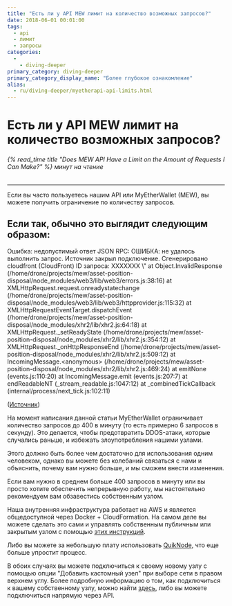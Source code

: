 ```yaml
---
title: "Есть ли у API MEW лимит на количество возможных запросов?"
date: 2018-06-01 00:01:00
tags:
  - api
  - лимит
  - запросы
categories:
  - 
    - diving-deeper
primary_category: diving-deeper
primary_category_display_name: "Более глубокое ознакомление"
alias:
  - ru/diving-deeper/myetherapi-api-limits.html
---
```


# **Есть ли у API MEW лимит на количество возможных запросов?**

###### {% read_time title "Does MEW API Have a Limit on the Amount of Requests I Can Make?" %} минут на чтение

* * *

Если вы часто пользуетесь нашим API или MyEtherWallet (MEW), вы можете получить ограничение по количеству запросов.

## **Если так, обычно это выглядит следующим образом:**

<div class="scrollbox">
Ошибка: недопустимый ответ JSON RPC: ОШИБКА: не удалось выполнить запрос. Источник закрыл подключение. Сгенерировано cloudfront (CloudFront) ID запроса: XXXXXXX \"
  at Object.InvalidResponse (/home/drone/projects/mew/asset-position-disposal/node_modules/web3/lib/web3/errors.js:38:16)
  at XMLHttpRequest.request.onreadystatechange (/home/drone/projects/mew/asset-position-disposal/node_modules/web3/lib/web3/httpprovider.js:115:32)
  at XMLHttpRequestEventTarget.dispatchEvent (/home/drone/projects/mew/asset-position-disposal/node_modules/xhr2/lib/xhr2.js:64:18)
  at XMLHttpRequest._setReadyState (/home/drone/projects/mew/asset-position-disposal/node_modules/xhr2/lib/xhr2.js:354:12)
  at XMLHttpRequest._onHttpResponseEnd (/home/drone/projects/mew/asset-position-disposal/node_modules/xhr2/lib/xhr2.js:509:12)
  at IncomingMessage.&lt;anonymous&gt; (/home/drone/projects/mew/asset-position-disposal/node_modules/xhr2/lib/xhr2.js:469:24)
  at emitNone (events.js:110:20)
  at IncomingMessage.emit (events.js:207:7)
  at endReadableNT (_stream_readable.js:1047:12)
  at _combinedTickCallback (internal/process/next_tick.js:102:11)
</div>

(<a href="https://ethereum.stackexchange.com/questions/24737/myetherwallet-json-rpc-interface-ratelimiting/25113#25113">Источник</a>)

На момент написания данной статьи MyEtherWallet ограничивает количество запросов до 400 в минуту (то есть примерно 6 запросов в секунду). Это делается, чтобы предотвратить DDOS-атаки, которые случались раньше, и избежать злоупотребления нашими узлами.

Этого должно быть более чем достаточно для использования одним человеком, однако вы можете без колебаний связаться с нами и объяснить, почему вам нужно больше, и мы сможем внести изменения.

Если вам нужно в среднем больше 400 запросов в минуту или вы просто хотите обеспечить непрерывную работу, мы настоятельно рекомендуем вам обзавестись собственным узлом.

Наша внутренняя инфраструктура работает на AWS и является общедоступной через Docker + CloudFormation. На самом деле вы можете сделать это сами и управлять собственным публичным или закрытым узлом с помощью [этих инструкций](https://github.com/MyEtherWallet/docker-geth-lb).

Либо вы можете за небольшую плату использовать [QuikNode](https//quicknode.io/), что еще больше упростит процесс.

В обоих случаях вы можете подключиться к своему новому узлу с помощью опции "Добавить кастомный узел" при выборе сети в правом верхнем углу. Более подробную информацию о том, как подключиться к вашему собственному узлу, можно найти [здесь](/@@@@@@/networks-and-nodes/unable-to-connect-to-custom-node/), либо вы можете подключиться напрямую через API.
